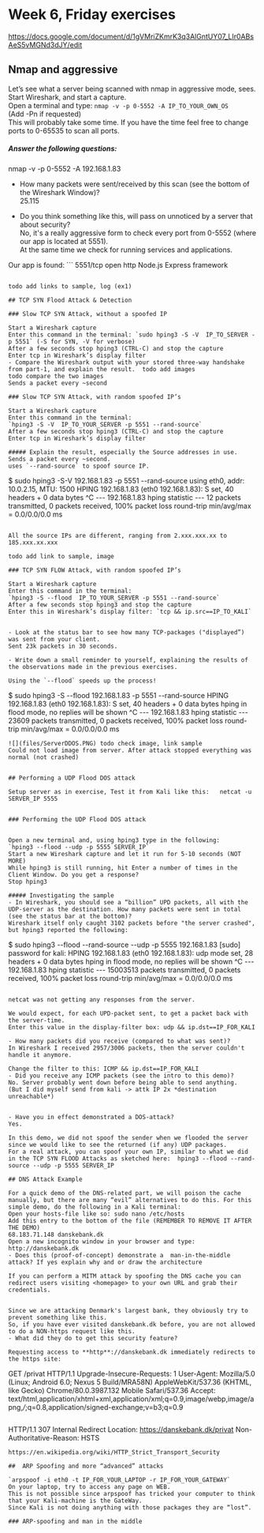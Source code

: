 # Week 6, Friday exercises
https://docs.google.com/document/d/1gVMriZKmrK3q3AlGntUY07_LIr0ABsAeS5vMGNd3dJY/edit

## Nmap and aggressive

Let’s see what a server being scanned with nmap in aggressive mode, sees.  
Start Wireshark, and start a capture.  
Open a terminal and type: `nmap -v -p 0-5552 -A IP_TO_YOUR_OWN_OS`  
(Add -Pn if requested)  
This will probably take some time. If you have the time feel free to change ports to 0-65535 to scan all ports.  

##### Answer the following questions:  
nmap -v -p 0-5552 -A 192.168.1.83  

- How many packets were sent/received by this scan (see the bottom of the Wireshark Window)?  
25.115

- Do you think something like this, will pass on unnoticed by a server that about security?  
No, it's a really aggressive form to check every port from 0-5552 (where our app is located at 5551).  
At the same time we check for running services and applications.  

Our app is found: ```
5551/tcp open  http          Node.js Express framework
```

todo add links to sample, log (ex1)  

## TCP SYN Flood Attack & Detection

### Slow TCP SYN Attack, without a spoofed IP  

Start a Wireshark capture  
Enter this command in the terminal: `sudo hping3 -S -V  IP_TO_SERVER -p 5551` (-S for SYN, -V for verbose)  
After a few seconds stop hping3 (CTRL-C) and stop the capture  
Enter tcp in Wireshark’s display filter  
- Compare the Wireshark output with your stored three-way handshake from part-1, and explain the result.  todo add images  
todo compare the two images  
Sends a packet every ~second

### Slow TCP SYN Attack, with random spoofed IP’s

Start a Wireshark capture  
Enter this command in the terminal:  
`hping3 -S -V  IP_TO_YOUR_SERVER -p 5551 --rand-source`  
After a few seconds stop hping3 (CTRL-C) and stop the capture  
Enter tcp in Wireshark’s display filter  

##### Explain the result, especially the Source addresses in use.  
Sends a packet every ~second.  
uses `--rand-source` to spoof source IP.  

```
$ sudo hping3 -S-V 192.168.1.83 -p 5551 --rand-source
using eth0, addr: 10.0.2.15, MTU: 1500
HPING 192.168.1.83 (eth0 192.168.1.83): S set, 40 headers + 0 data bytes
^C
--- 192.168.1.83 hping statistic ---
12 packets transmitted, 0 packets received, 100% packet loss
round-trip min/avg/max = 0.0/0.0/0.0 ms
```  

All the source IPs are different, ranging from 2.xxx.xxx.xx to 185.xxx.xx.xxx  

todo add link to sample, image  

### TCP SYN FLOW Attack, with random spoofed IP’s  

Start a Wireshark capture  
Enter this command in the terminal:  
`hping3 -S --flood  IP_TO_YOUR_SERVER -p 5551 --rand-source`  
After a few seconds stop hping3 and stop the capture  
Enter this in Wireshark’s display filter: `tcp && ip.src==IP_TO_KALI`  


- Look at the status bar to see how many TCP-packages ("displayed”) was sent from your client.  
Sent 23k packets in 30 seconds.

- Write down a small reminder to yourself, explaining the results of the observations made in the previous exercises.  

Using the `--flood` speeds up the process!  

```
$ sudo hping3 -S --flood 192.168.1.83 -p 5551 --rand-source
HPING 192.168.1.83 (eth0 192.168.1.83): S set, 40 headers + 0 data bytes
hping in flood mode, no replies will be shown
^C
--- 192.168.1.83 hping statistic ---
23609 packets transmitted, 0 packets received, 100% packet loss
round-trip min/avg/max = 0.0/0.0/0.0 ms
```  
![](files/ServerDDOS.PNG) todo check image, link sample  
Could not load image from server. After attack stopped everything was normal (not crashed)


## Performing a UDP Flood DOS attack  

Setup server as in exercise, Test it from Kali like this:   netcat -u SERVER_IP 5555  


### Performing the UDP Flood DOS attack  


Open a new terminal and, using hping3 type in the following:  
`hping3 --flood --udp -p 5555 SERVER_IP`  
Start a new Wireshark capture and let it run for 5-10 seconds (NOT MORE)  
While hping3 is still running, hit Enter a number of times in the Client Window. Do you get a response?  
Stop hping3  

##### Investigating the sample 
- In Wireshark, you should see a “billion” UPD packets, all with the UDP-server as the destination. How many packets were sent in total (see the status bar at the bottom)?  
Wireshark itself only caught 3102 packets before "the server crashed", but hping3 reported the following:

```
$ sudo hping3 --flood --rand-source --udp -p 5555 192.168.1.83
[sudo] password for kali: 
HPING 192.168.1.83 (eth0 192.168.1.83): udp mode set, 28 headers + 0 data bytes
hping in flood mode, no replies will be shown
^C
--- 192.168.1.83 hping statistic ---
15003513 packets transmitted, 0 packets received, 100% packet loss
round-trip min/avg/max = 0.0/0.0/0.0 ms
```

netcat was not getting any responses from the server.  

We would expect, for each UPD-packet sent, to get a packet back with the server-time.  
Enter this value in the display-filter box: udp && ip.dst==IP_FOR_KALI  

- How many packets did you receive (compared to what was sent)?
In Wireshark I received 2957/3006 packets, then the server couldn't handle it anymore.

Change the filter to this: ICMP && ip.dst==IP_FOR_KALI  
- Did you receive any ICMP packets (see the intro to this demo)?
No. Server probably went down before being able to send anything.  (But I did myself send from kali -> attk IP 2x *destination unreachable*)  


- Have you in effect demonstrated a DOS-attack?  
Yes.  

In this demo, we did not spoof the sender when we flooded the server since we would like to see the returned (if any) UDP packages.  
For a real attack, you can spoof your own IP, similar to what we did in the TCP SYN FLOOD Attacks as sketched here:  hping3 --flood --rand-source --udp -p 5555 SERVER_IP  

## DNS Attack Example

For a quick demo of the DNS-related part, we will poison the cache manually, but there are many “evil” alternatives to do this. For this simple demo, do the following in a Kali terminal:  
Open your hosts-file like so: sudo nano /etc/hosts   
Add this entry to the bottom of the file (REMEMBER TO REMOVE IT AFTER THE DEMO)  
68.183.71.148 danskebank.dk  
Open a new incognito window in your browser and type: http://danskebank.dk  
- Does this (proof-of-concept) demonstrate a  man-in-the-middle attack? If yes explain why and or draw the architecture  

If you can perform a MITM attack by spoofing the DNS cache you can redirect users visiting <homepage> to your own URL and grab their credentials.  


Since we are attacking Denmark's largest bank, they obviously try to prevent something like this.  
So, if you have ever visited danskebank.dk before, you are not allowed to do a NON-https request like this.  
- What did they do to get this security feature?  

Requesting access to **http**://danskebank.dk immediately redirects to the https site:
```
GET /privat HTTP/1.1
Upgrade-Insecure-Requests: 1
User-Agent: Mozilla/5.0 (Linux; Android 6.0; Nexus 5 Build/MRA58N) AppleWebKit/537.36 (KHTML, like Gecko) Chrome/80.0.3987.132 Mobile Safari/537.36
Accept: text/html,application/xhtml+xml,application/xml;q=0.9,image/webp,image/apng,*/*;q=0.8,application/signed-exchange;v=b3;q=0.9
```  

```
HTTP/1.1 307 Internal Redirect
Location: https://danskebank.dk/privat
Non-Authoritative-Reason: HSTS
```  
https://en.wikipedia.org/wiki/HTTP_Strict_Transport_Security  

##  ARP Spoofing and more “advanced” attacks

`arpspoof -i eth0 -t IP_FOR_YOUR_LAPTOP -r IP_FOR_YOUR_GATEWAY`  
On your laptop, try to access any page on WEB.  
This is not possible since arpspoof has tricked your computer to think that your Kali-machine is the GateWay.  
Since Kali is not doing anything with those packages they are “lost”.  

### ARP-spoofing and man in the middle





















